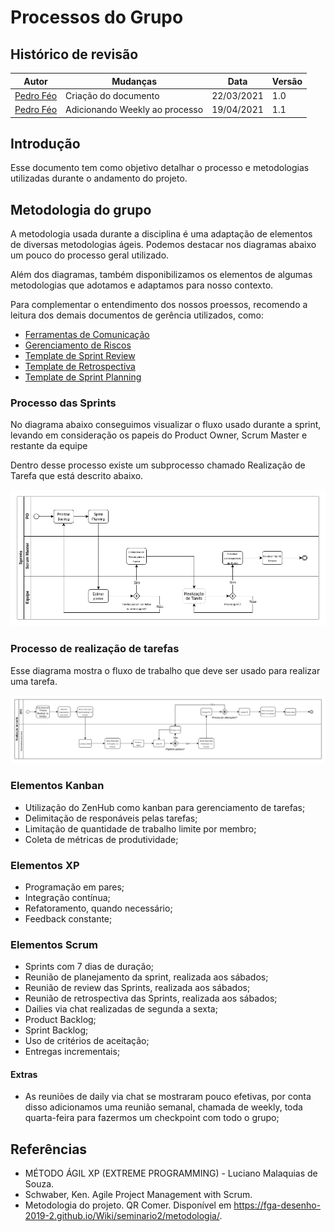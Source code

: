 # Processos do Grupo

## Histórico de revisão

| Autor                                | Mudanças                       | Data       | Versão |
| ------------------------------------ | ------------------------------ | ---------- | ------ |
| [Pedro Féo](https://github.com/phe0) | Criação do documento           | 22/03/2021 | 1.0    |
| [Pedro Féo](https://github.com/phe0) | Adicionando Weekly ao processo | 19/04/2021 | 1.1    |

## Introdução

Esse documento tem como objetivo detalhar o processo e metodologias utilizadas durante o andamento do projeto.

## Metodologia do grupo

A metodologia usada durante a disciplina é uma adaptação de elementos de diversas metodologias ágeis. Podemos destacar nos diagramas abaixo um pouco do processo geral utilizado.

Além dos diagramas, também disponibilizamos os elementos de algumas metodologias que adotamos e adaptamos para nosso contexto.

Para complementar o entendimento dos nossos proessos, recomendo a leitura dos demais documentos de gerência utilizados, como:

- [Ferramentas de Comunicação](comunicacao.md)
- [Gerenciamento de Riscos](gerenciaRisco.md)
- [Template de Sprint Review](templates/review.md)
- [Template de Retrospectiva](templates/retrospective.md)
- [Template de Sprint Planning](templates/planning.md)

### Processo das Sprints

No diagrama abaixo conseguimos visualizar o fluxo usado durante a sprint, levando em consideração os papeis do Product Owner, Scrum Master e restante da equipe

Dentro desse processo existe um subprocesso chamado Realização de Tarefa que está descrito abaixo.

![Processo das Sprints](../assets/img/metodologia/sprints.png)

### Processo de realização de tarefas

Esse diagrama mostra o fluxo de trabalho que deve ser usado para realizar uma tarefa.

![Processo de realização de tarefas](../assets/img/metodologia/tarefas.png)

### Elementos Kanban

- Utilização do ZenHub como kanban para gerenciamento de tarefas;
- Delimitação de responáveis pelas tarefas;
- Limitação de quantidade de trabalho limite por membro;
- Coleta de métricas de produtividade;

### Elementos XP

- Programação em pares;
- Integração contínua;
- Refatoramento, quando necessário;
- Feedback constante;

### Elementos Scrum

- Sprints com 7 dias de duração;
- Reunião de planejamento da sprint, realizada aos sábados;
- Reunião de review das Sprints, realizada aos sábados;
- Reunião de retrospectiva das Sprints, realizada aos sábados;
- Dailies via chat realizadas de segunda a sexta;
- Product Backlog;
- Sprint Backlog;
- Uso de critérios de aceitação;
- Entregas incrementais;

#### Extras

- As reuniões de daily via chat se mostraram pouco efetivas, por conta disso adicionamos uma reunião semanal, chamada de weekly, toda quarta-feira para fazermos um checkpoint com todo o grupo;

## Referências

- MÉTODO ÁGIL XP (EXTREME PROGRAMMING) - Luciano Malaquias de Souza.
- Schwaber, Ken. Agile Project Management with Scrum.
- Metodologia do projeto. QR Comer. Disponível em <https://fga-desenho-2019-2.github.io/Wiki/seminario2/metodologia/>.
